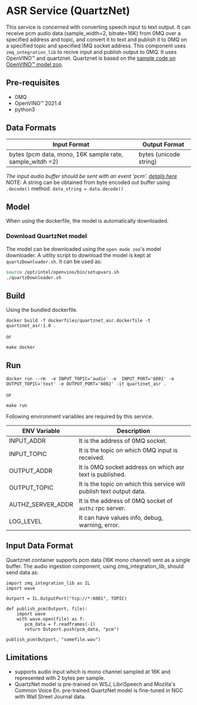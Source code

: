 # ASR Service (QuartzNet)

This service is concerned with converting speech input to text output. It can receive pcm audio data (sample_width=2, bitrate=16K) from 0MQ over a specified address and topic, and convert it to text and publish it to 0MQ on a specified topic and specified )MQ socket address. This component uses `zmq_integration_lib` to recive input and publish output to 0MQ. It uses OpenVINO&trade; and quartznet. Quartznet is based on the [sample code on OpenVINO&trade; model zoo](https://github.com/openvinotoolkit/open_model_zoo/tree/master/demos/text_to_speech_demo/python).

## Pre-requisites
- 0MQ
- OpenVINO&trade; 2021.4
- python3

## Data Formats

| Input Format  | Output Format         |
| ------------- | --------------------- |
| bytes (pcm data, mono, 16K sample rate, sample_witdh =2) | bytes (unicode string) |

*The input audio buffer should be sent with an event 'pcm'. [details here](#input-data-format)*
NOTE: A string can be obtained from byte encoded out buffer using `.decode()` method. `data_string = data.decode()`


## Model

When using the dockerfile, the model is automatically downloaded.

### Download QuartzNet model

The model can be downloaded using the `open mode zoo`'s model downloader. 
A uitlity script to download the model is kept at `quartzDownloader.sh`. It can be used as:

```bash
source /opt/intel/openvino/bin/setupvars.sh
./quartzDownloader.sh
```

## Build

Using the bundled dockerfile.
```
docker build -f dockerfiles/quartznet_asr.dockerfile -t quartznet_asr:1.0 .
```

or
```
make docker
```

## Run

```
docker run --rm  -e INPUT_TOPIC='audio' -e  INPUT_PORT='6001' -e OUTPUT_TOPIC='text' -e OUTPUT_PORT='6002' -it quartznet_asr .
```

or 

```
make run
```

Following environment variables are required by this service.

| ENV Variable  | Description       |
| ------------- | --------------------- |
| INPUT_ADDR | It is the address of 0MQ socket. |
| INPUT_TOPIC | It is the topic on which 0MQ input is received. |
| OUTPUT_ADDR |It is 0MQ socket address on which asr text is published. |
| OUTPUT_TOPIC | It is the topic on which this service will publish text output data. |
| AUTHZ_SERVER_ADDR | It is the address of 0MQ socket of `authz` rpc server. |
| LOG_LEVEL | It can have values info, debug, warning, error. |

## Input Data Format

Quartznet container supports pcm data (16K mono channel) sent as a single buffer. The audio ingestion component, using zmq_integration_lib, should send data as:


```
import zmq_integration_lib as IL
import wave

Outport = IL.OutputPort("tcp://*:6001", TOPIC)

def publish_pcm(Outport, file):
    import wave
    with wave.open(file) as f:
       pcm_data = f.readframes(-1)
       return Outport.push(pcm_data, "pcm")

publish_pcm(Outport, "somefile.wav")
```

## Limitations

- supports audio input which is mono channel sampled at 16K and represented with 2 bytes per sample.
- QuartzNet model is pre-trained on WSJ, LibriSpeech and Mozilla's Common Voice En. pre-trained QuartzNet model is fine-tuned in NGC with Wall Street Journal data.
